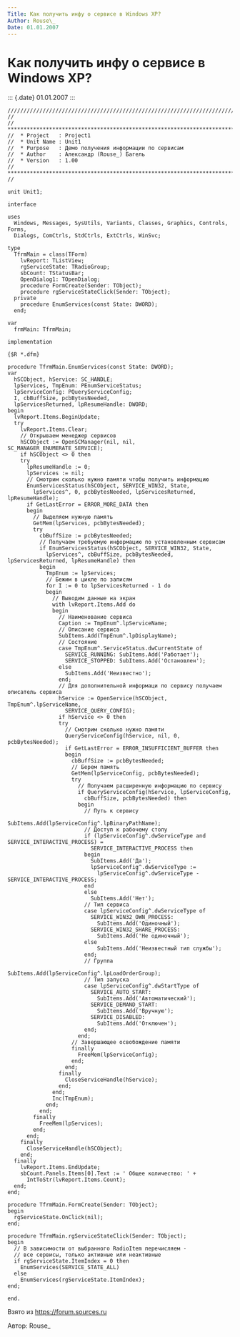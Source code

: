 ```yaml
---
Title: Как получить инфу о сервисе в Windows ХР?
Author: Rouse\_
Date: 01.01.2007
---
```


Как получить инфу о сервисе в Windows ХР?
=========================================

::: {.date}
01.01.2007
:::

    ////////////////////////////////////////////////////////////////////////////////
    //
    //  ****************************************************************************
    //  * Project   : Project1
    //  * Unit Name : Unit1
    //  * Purpose   : Демо получения информации по сервисам
    //  * Author    : Александр (Rouse_) Багель
    //  * Version   : 1.00
    //  ****************************************************************************
    //
     
    unit Unit1;
     
    interface
     
    uses
      Windows, Messages, SysUtils, Variants, Classes, Graphics, Controls, Forms,
      Dialogs, ComCtrls, StdCtrls, ExtCtrls, WinSvc;
     
    type
      TfrmMain = class(TForm)
        lvReport: TListView;
        rgServiceState: TRadioGroup;
        sbCount: TStatusBar;
        OpenDialog1: TOpenDialog;
        procedure FormCreate(Sender: TObject);
        procedure rgServiceStateClick(Sender: TObject);
      private
        procedure EnumServices(const State: DWORD);
      end;
     
    var
      frmMain: TfrmMain;
     
    implementation
     
    {$R *.dfm}
     
    procedure TfrmMain.EnumServices(const State: DWORD);
    var
      hSCObject, hService: SC_HANDLE;
      lpServices, TmpEnum: PEnumServiceStatus;
      lpServiceConfig: PQueryServiceConfig;
      I, cbBuffSize, pcbBytesNeeded,
      lpServicesReturned, lpResumeHandle: DWORD;
    begin
      lvReport.Items.BeginUpdate;
      try
        lvReport.Items.Clear;
        // Открываем менеджер сервисов
        hSCObject := OpenSCManager(nil, nil, SC_MANAGER_ENUMERATE_SERVICE);
        if hSCObject <> 0 then
        try
          lpResumeHandle := 0;
          lpServices := nil;
          // Смотрим сколько нужно памяти чтобы получить информацию
          EnumServicesStatus(hSCObject, SERVICE_WIN32, State,
            lpServices^, 0, pcbBytesNeeded, lpServicesReturned, lpResumeHandle);
          if GetLastError = ERROR_MORE_DATA then
          begin
            // Выделяем нужную память
            GetMem(lpServices, pcbBytesNeeded);
            try
              cbBuffSize := pcbBytesNeeded;
              // Получаем требуемую информацию по установленным сервисам
              if EnumServicesStatus(hSCObject, SERVICE_WIN32, State,
                lpServices^, cbBuffSize, pcbBytesNeeded, lpServicesReturned, lpResumeHandle) then
              begin
                TmpEnum := lpServices;
                // Бежим в цикле по записям
                for I := 0 to lpServicesReturned - 1 do
                begin
                  // Выводим данные на экран
                  with lvReport.Items.Add do
                  begin
                    // Наименование сервиса
                    Caption := TmpEnum^.lpServiceName;
                    // Описание сервиса
                    SubItems.Add(TmpEnum^.lpDisplayName);
                    // Состояние
                    case TmpEnum^.ServiceStatus.dwCurrentState of
                      SERVICE_RUNNING: SubItems.Add('Работает');
                      SERVICE_STOPPED: SubItems.Add('Остановлен');
                    else
                      SubItems.Add('Неизвестно');
                    end;
                    // Для дополнительной информаци по сервису получаем описатель сервиса
                    hService := OpenService(hSCObject, TmpEnum^.lpServiceName,
                      SERVICE_QUERY_CONFIG);
                    if hService <> 0 then
                    try
                      // Смотрим сколько нужно памяти
                      QueryServiceConfig(hService, nil, 0, pcbBytesNeeded);
                      if GetLastError = ERROR_INSUFFICIENT_BUFFER then
                      begin
                        cbBuffSize := pcbBytesNeeded;
                        // Берем память
                        GetMem(lpServiceConfig, pcbBytesNeeded);
                        try
                          // Получаем расширенную информацию по сервису
                          if QueryServiceConfig(hService, lpServiceConfig,
                            cbBuffSize, pcbBytesNeeded) then
                          begin
                            // Путь к сервису
                            SubItems.Add(lpServiceConfig^.lpBinaryPathName);
                            // Доступ к рабочему столу
                            if (lpServiceConfig^.dwServiceType and SERVICE_INTERACTIVE_PROCESS) =
                              SERVICE_INTERACTIVE_PROCESS then
                            begin
                              SubItems.Add('Да');
                              lpServiceConfig^.dwServiceType :=
                                lpServiceConfig^.dwServiceType - SERVICE_INTERACTIVE_PROCESS;
                            end
                            else
                              SubItems.Add('Нет');
                            // Тип сервиса
                            case lpServiceConfig^.dwServiceType of
                              SERVICE_WIN32_OWN_PROCESS:
                                SubItems.Add('Одиночный');
                              SERVICE_WIN32_SHARE_PROCESS:
                                SubItems.Add('Не одиночный');
                            else
                                SubItems.Add('Неизвестный тип службы');
                            end;
                            // Группа
                            SubItems.Add(lpServiceConfig^.lpLoadOrderGroup);
                            // Тип запуска
                            case lpServiceConfig^.dwStartType of
                              SERVICE_AUTO_START:
                                SubItems.Add('Автоматический');
                              SERVICE_DEMAND_START:
                                SubItems.Add('Вручную');
                              SERVICE_DISABLED:
                                SubItems.Add('Отключен');
                            end;
                          end;
                        // Завершающее освобождение памяти
                        finally
                          FreeMem(lpServiceConfig);
                        end;
                      end;
                    finally
                      CloseServiceHandle(hService);
                    end;
                  end;
                  Inc(TmpEnum);
                end;
              end;
            finally
              FreeMem(lpServices);
            end;
          end;
        finally
          CloseServiceHandle(hSCObject);
        end;
      finally
        lvReport.Items.EndUpdate;
        sbCount.Panels.Items[0].Text := ' Общее количество: ' +
          IntToStr(lvReport.Items.Count);
      end;
    end;
     
    procedure TfrmMain.FormCreate(Sender: TObject);
    begin
      rgServiceState.OnClick(nil);
    end;
     
    procedure TfrmMain.rgServiceStateClick(Sender: TObject);
    begin
      // В зависимости от выбранного RadioItem перечисляем -
      // все сервисы, только активные или неактивные
      if rgServiceState.ItemIndex = 0 then
        EnumServices(SERVICE_STATE_ALL)
      else
        EnumServices(rgServiceState.ItemIndex);
    end;
     
    end.

Взято из <https://forum.sources.ru>

Автор: Rouse\_

